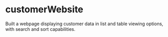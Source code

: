 # customerWebsite
Built a webpage displaying customer data in list and table viewing options, with search and sort capabilities.
